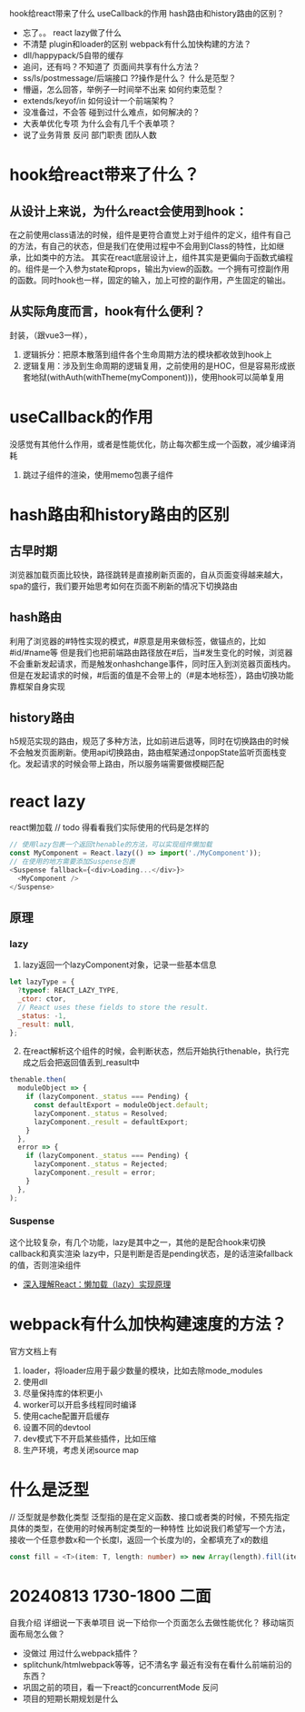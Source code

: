 hook给react带来了什么
useCallback的作用
hash路由和history路由的区别？
- 忘了。。
react lazy做了什么
- 不清楚
plugin和loader的区别
webpack有什么加快构建的方法？
- dll/happypack/5自带的缓存
- 追问，还有吗？不知道了
页面间共享有什么方法？
- ss/ls/postmessage/后端接口
??操作是什么？
什么是范型？
- 懵逼，怎么回答，举例子一时间举不出来
如何约束范型？
- extends/keyof/in
如何设计一个前端架构？
- 没准备过，不会答
碰到过什么难点，如何解决的？
- 大表单优化专项
为什么会有几千个表单项？
- 说了业务背景
反问
部门职责
团队人数


# hook给react带来了什么？
## 从设计上来说，为什么react会使用到hook：
在之前使用class语法的时候，组件是更符合直觉上对于组件的定义，组件有自己的方法，有自己的状态，但是我们在使用过程中不会用到Class的特性，比如继承，比如类中的方法。
其实在react底层设计上，组件其实是更偏向于函数式编程的。组件是一个入参为state和props，输出为view的函数。一个拥有可控副作用的函数。同时hook也一样，固定的输入，加上可控的副作用，产生固定的输出。
## 从实际角度而言，hook有什么便利？
封装，（跟vue3一样），
1. 逻辑拆分：把原本散落到组件各个生命周期方法的模块都收敛到hook上
2. 逻辑复用：涉及到生命周期的逻辑复用，之前使用的是HOC，但是容易形成嵌套地狱(withAuth(withTheme(myComponent)))，使用hook可以简单复用

# useCallback的作用
没感觉有其他什么作用，或者是性能优化，防止每次都生成一个函数，减少编译消耗
1. 跳过子组件的渲染，使用memo包裹子组件

# hash路由和history路由的区别
## 古早时期
浏览器加载页面比较快，路径跳转是直接刷新页面的，自从页面变得越来越大，spa的盛行，我们要开始思考如何在页面不刷新的情况下切换路由
## hash路由
利用了浏览器的#特性实现的模式，#原意是用来做标签，做锚点的，比如#id/#name等
但是我们也把前端路由路径放在#后，当#发生变化的时候，浏览器不会重新发起请求，而是触发onhashchange事件，同时压入到浏览器页面栈内。但是在发起请求的时候，#后面的值是不会带上的（#是本地标签），路由切换功能靠框架自身实现
## history路由
h5规范实现的路由，规范了多种方法，比如前进后退等，同时在切换路由的时候不会触发页面刷新。使用api切换路由，路由框架通过onpopState监听页面栈变化。发起请求的时候会带上路由，所以服务端需要做模糊匹配


# react lazy
react懒加载
// todo 得看看我们实际使用的代码是怎样的
```js
// 使用lazy包裹一个返回thenable的方法，可以实现组件懒加载
const MyComponent = React.lazy(() => import('./MyComponent'));
// 在使用的地方需要添加Suspense包裹
<Suspense fallback={<div>Loading...</div>}>
  <MyComponent />
</Suspense>
```
## 原理
### lazy
1. lazy返回一个lazyComponent对象，记录一些基本信息
```js
let lazyType = {
  ?typeof: REACT_LAZY_TYPE,
  _ctor: ctor,
  // React uses these fields to store the result.
  _status: -1,
  _result: null,
};
```
2. 在react解析这个组件的时候，会判断状态，然后开始执行thenable，执行完成之后会把返回值丢到_reasult中
```js
thenable.then(
  moduleObject => {
    if (lazyComponent._status === Pending) {
      const defaultExport = moduleObject.default;
      lazyComponent._status = Resolved;
      lazyComponent._result = defaultExport;
    }
  },
  error => {
    if (lazyComponent._status === Pending) {
      lazyComponent._status = Rejected;
      lazyComponent._result = error;
    }
  },
);
```
### Suspense
这个比较复杂，有几个功能，lazy是其中之一，其他的是配合hook来切换callback和真实渲染
lazy中，只是判断是否是pending状态，是的话渲染fallback的值，否则渲染组件
- [深入理解React：懒加载（lazy）实现原理](https://juejin.cn/post/6844904191853494280)

# webpack有什么加快构建速度的方法？
官方文档上有
1. loader，将loader应用于最少数量的模块，比如去除mode_modules
2. 使用dll
3. 尽量保持库的体积更小
4. worker可以开启多线程同时编译
5. 使用cache配置开启缓存
6. 设置不同的devtool
7. dev模式下不开启某些插件，比如压缩
8. 生产环境，考虑关闭source map

# 什么是泛型
// 泛型就是参数化类型
泛型指的是在定义函数、接口或者类的时候，不预先指定具体的类型，在使用的时候再制定类型的一种特性
比如说我们希望写一个方法，接收一个任意参数x和一个长度l，返回一个长度为l的，全都填充了x的数组
```typescript
const fill = <T>(item: T, length: number) => new Array(length).fill(item);
```


# 20240813 1730-1800 二面
自我介绍
详细说一下表单项目
说一下给你一个页面怎么去做性能优化？
移动端页面布局怎么做？
- 没做过
用过什么webpack插件？
- splitchunk/htmlwebpack等等，记不清名字
最近有没有在看什么前端前沿的东西？
- 巩固之前的项目，看一下react的concurrentMode
反问
- 项目的短期长期规划是什么

